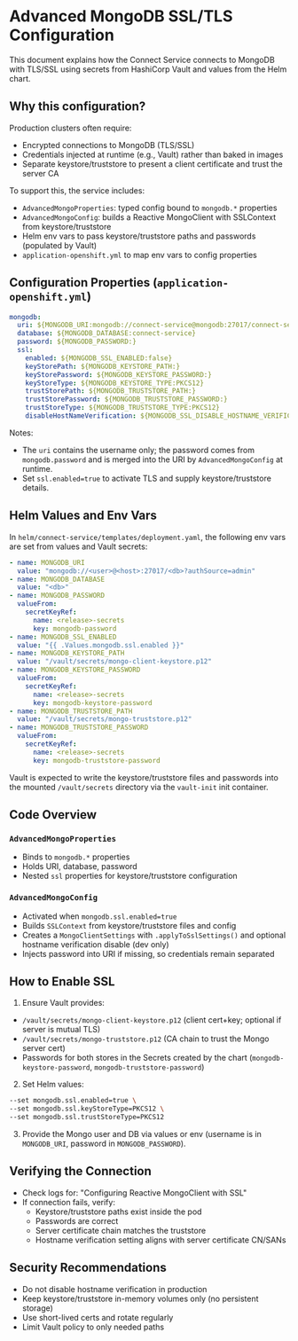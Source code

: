# Advanced MongoDB SSL/TLS Configuration

This document explains how the Connect Service connects to MongoDB with TLS/SSL using secrets from HashiCorp Vault and values from the Helm chart.

## Why this configuration?

Production clusters often require:
- Encrypted connections to MongoDB (TLS/SSL)
- Credentials injected at runtime (e.g., Vault) rather than baked in images
- Separate keystore/truststore to present a client certificate and trust the server CA

To support this, the service includes:
- `AdvancedMongoProperties`: typed config bound to `mongodb.*` properties
- `AdvancedMongoConfig`: builds a Reactive MongoClient with SSLContext from keystore/truststore
- Helm env vars to pass keystore/truststore paths and passwords (populated by Vault)
- `application-openshift.yml` to map env vars to config properties

## Configuration Properties (`application-openshift.yml`)

```yaml
mongodb:
  uri: ${MONGODB_URI:mongodb://connect-service@mongodb:27017/connect-service?authSource=admin}
  database: ${MONGODB_DATABASE:connect-service}
  password: ${MONGODB_PASSWORD:}
  ssl:
    enabled: ${MONGODB_SSL_ENABLED:false}
    keyStorePath: ${MONGODB_KEYSTORE_PATH:}
    keyStorePassword: ${MONGODB_KEYSTORE_PASSWORD:}
    keyStoreType: ${MONGODB_KEYSTORE_TYPE:PKCS12}
    trustStorePath: ${MONGODB_TRUSTSTORE_PATH:}
    trustStorePassword: ${MONGODB_TRUSTSTORE_PASSWORD:}
    trustStoreType: ${MONGODB_TRUSTSTORE_TYPE:PKCS12}
    disableHostNameVerification: ${MONGODB_SSL_DISABLE_HOSTNAME_VERIFICATION:false}
```

Notes:
- The `uri` contains the username only; the password comes from `mongodb.password` and is merged into the URI by `AdvancedMongoConfig` at runtime.
- Set `ssl.enabled=true` to activate TLS and supply keystore/truststore details.

## Helm Values and Env Vars

In `helm/connect-service/templates/deployment.yaml`, the following env vars are set from values and Vault secrets:

```yaml
- name: MONGODB_URI
  value: "mongodb://<user>@<host>:27017/<db>?authSource=admin"
- name: MONGODB_DATABASE
  value: "<db>"
- name: MONGODB_PASSWORD
  valueFrom:
    secretKeyRef:
      name: <release>-secrets
      key: mongodb-password
- name: MONGODB_SSL_ENABLED
  value: "{{ .Values.mongodb.ssl.enabled }}"
- name: MONGODB_KEYSTORE_PATH
  value: "/vault/secrets/mongo-client-keystore.p12"
- name: MONGODB_KEYSTORE_PASSWORD
  valueFrom:
    secretKeyRef:
      name: <release>-secrets
      key: mongodb-keystore-password
- name: MONGODB_TRUSTSTORE_PATH
  value: "/vault/secrets/mongo-truststore.p12"
- name: MONGODB_TRUSTSTORE_PASSWORD
  valueFrom:
    secretKeyRef:
      name: <release>-secrets
      key: mongodb-truststore-password
```

Vault is expected to write the keystore/truststore files and passwords into the mounted `/vault/secrets` directory via the `vault-init` init container.

## Code Overview

### `AdvancedMongoProperties`
- Binds to `mongodb.*` properties
- Holds URI, database, password
- Nested `ssl` properties for keystore/truststore configuration

### `AdvancedMongoConfig`
- Activated when `mongodb.ssl.enabled=true`
- Builds `SSLContext` from keystore/truststore files and config
- Creates a `MongoClientSettings` with `.applyToSslSettings()` and optional hostname verification disable (dev only)
- Injects password into URI if missing, so credentials remain separated

## How to Enable SSL

1) Ensure Vault provides:
- `/vault/secrets/mongo-client-keystore.p12` (client cert+key; optional if server is mutual TLS)
- `/vault/secrets/mongo-truststore.p12` (CA chain to trust the Mongo server cert)
- Passwords for both stores in the Secrets created by the chart (`mongodb-keystore-password`, `mongodb-truststore-password`)

2) Set Helm values:

```bash
--set mongodb.ssl.enabled=true \
--set mongodb.ssl.keyStoreType=PKCS12 \
--set mongodb.ssl.trustStoreType=PKCS12
```

3) Provide the Mongo user and DB via values or env (username is in `MONGODB_URI`, password in `MONGODB_PASSWORD`).

## Verifying the Connection

- Check logs for: "Configuring Reactive MongoClient with SSL"
- If connection fails, verify:
  - Keystore/truststore paths exist inside the pod
  - Passwords are correct
  - Server certificate chain matches the truststore
  - Hostname verification setting aligns with server certificate CN/SANs

## Security Recommendations

- Do not disable hostname verification in production
- Keep keystore/truststore in-memory volumes only (no persistent storage)
- Use short-lived certs and rotate regularly
- Limit Vault policy to only needed paths



